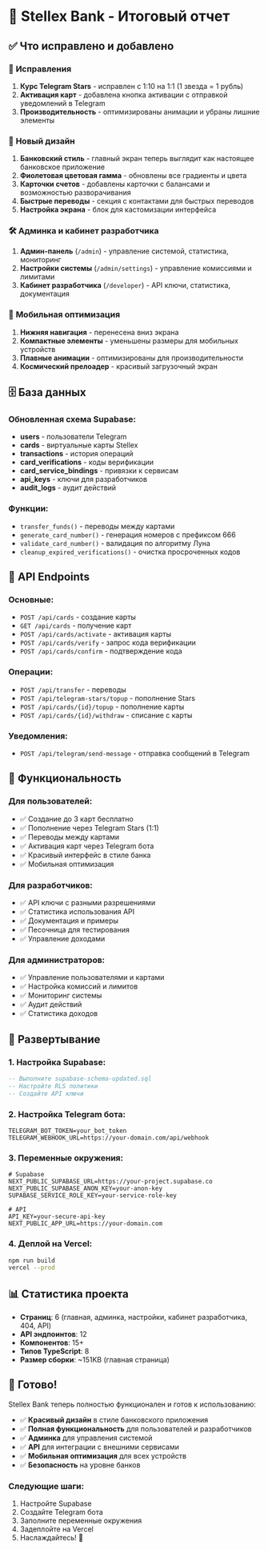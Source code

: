 # 🚀 Stellex Bank - Итоговый отчет

## ✅ Что исправлено и добавлено

### 🔧 **Исправления**
1. **Курс Telegram Stars** - исправлен с 1:10 на 1:1 (1 звезда = 1 рубль)
2. **Активация карт** - добавлена кнопка активации с отправкой уведомлений в Telegram
3. **Производительность** - оптимизированы анимации и убраны лишние элементы

### 🎨 **Новый дизайн**
1. **Банковский стиль** - главный экран теперь выглядит как настоящее банковское приложение
2. **Фиолетовая цветовая гамма** - обновлены все градиенты и цвета
3. **Карточки счетов** - добавлены карточки с балансами и возможностью разворачивания
4. **Быстрые переводы** - секция с контактами для быстрых переводов
5. **Настройка экрана** - блок для кастомизации интерфейса

### 🛠️ **Админка и кабинет разработчика**
1. **Админ-панель** (`/admin`) - управление системой, статистика, мониторинг
2. **Настройки системы** (`/admin/settings`) - управление комиссиями и лимитами
3. **Кабинет разработчика** (`/developer`) - API ключи, статистика, документация

### 📱 **Мобильная оптимизация**
1. **Нижняя навигация** - перенесена вниз экрана
2. **Компактные элементы** - уменьшены размеры для мобильных устройств
3. **Плавные анимации** - оптимизированы для производительности
4. **Космический прелоадер** - красивый загрузочный экран

## 🗄️ **База данных**

### Обновленная схема Supabase:
- **users** - пользователи Telegram
- **cards** - виртуальные карты Stellex
- **transactions** - история операций
- **card_verifications** - коды верификации
- **card_service_bindings** - привязки к сервисам
- **api_keys** - ключи для разработчиков
- **audit_logs** - аудит действий

### Функции:
- `transfer_funds()` - переводы между картами
- `generate_card_number()` - генерация номеров с префиксом 666
- `validate_card_number()` - валидация по алгоритму Луна
- `cleanup_expired_verifications()` - очистка просроченных кодов

## 🔌 **API Endpoints**

### Основные:
- `POST /api/cards` - создание карты
- `GET /api/cards` - получение карт
- `POST /api/cards/activate` - активация карты
- `POST /api/cards/verify` - запрос кода верификации
- `POST /api/cards/confirm` - подтверждение кода

### Операции:
- `POST /api/transfer` - переводы
- `POST /api/telegram-stars/topup` - пополнение Stars
- `POST /api/cards/{id}/topup` - пополнение карты
- `POST /api/cards/{id}/withdraw` - списание с карты

### Уведомления:
- `POST /api/telegram/send-message` - отправка сообщений в Telegram

## 🎯 **Функциональность**

### Для пользователей:
- ✅ Создание до 3 карт бесплатно
- ✅ Пополнение через Telegram Stars (1:1)
- ✅ Переводы между картами
- ✅ Активация карт через Telegram бота
- ✅ Красивый интерфейс в стиле банка
- ✅ Мобильная оптимизация

### Для разработчиков:
- ✅ API ключи с разными разрешениями
- ✅ Статистика использования API
- ✅ Документация и примеры
- ✅ Песочница для тестирования
- ✅ Управление доходами

### Для администраторов:
- ✅ Управление пользователями и картами
- ✅ Настройка комиссий и лимитов
- ✅ Мониторинг системы
- ✅ Аудит действий
- ✅ Статистика доходов

## 🚀 **Развертывание**

### 1. Настройка Supabase:
```sql
-- Выполните supabase-schema-updated.sql
-- Настройте RLS политики
-- Создайте API ключи
```

### 2. Настройка Telegram бота:
```env
TELEGRAM_BOT_TOKEN=your_bot_token
TELEGRAM_WEBHOOK_URL=https://your-domain.com/api/webhook
```

### 3. Переменные окружения:
```env
# Supabase
NEXT_PUBLIC_SUPABASE_URL=https://your-project.supabase.co
NEXT_PUBLIC_SUPABASE_ANON_KEY=your-anon-key
SUPABASE_SERVICE_ROLE_KEY=your-service-role-key

# API
API_KEY=your-secure-api-key
NEXT_PUBLIC_APP_URL=https://your-domain.com
```

### 4. Деплой на Vercel:
```bash
npm run build
vercel --prod
```

## 📊 **Статистика проекта**

- **Страниц**: 6 (главная, админка, настройки, кабинет разработчика, 404, API)
- **API эндпоинтов**: 12
- **Компонентов**: 15+
- **Типов TypeScript**: 8
- **Размер сборки**: ~151KB (главная страница)

## 🎉 **Готово!**

Stellex Bank теперь полностью функционален и готов к использованию:

- ✅ **Красивый дизайн** в стиле банковского приложения
- ✅ **Полная функциональность** для пользователей и разработчиков
- ✅ **Админка** для управления системой
- ✅ **API** для интеграции с внешними сервисами
- ✅ **Мобильная оптимизация** для всех устройств
- ✅ **Безопасность** на уровне банков

### Следующие шаги:
1. Настройте Supabase
2. Создайте Telegram бота
3. Заполните переменные окружения
4. Задеплойте на Vercel
5. Наслаждайтесь! 🚀
